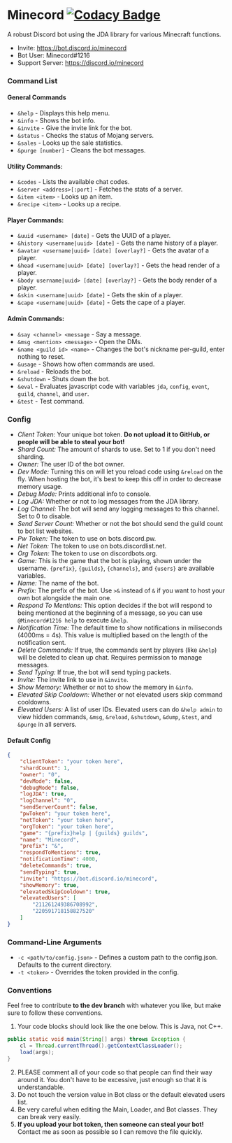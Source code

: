 # Minecord [![Codacy Badge](https://api.codacy.com/project/badge/Grade/e3a1406e9c724dc3a55b897abc9f257b)](https://www.codacy.com/app/Tisawesomeness/Minecord?utm_source=github.com&amp;utm_medium=referral&amp;utm_content=Tisawesomeness/Minecord&amp;utm_campaign=Badge_Grade)
A robust Discord bot using the JDA library for various Minecraft functions.
- Invite: https://bot.discord.io/minecord
- Bot User: Minecord#1216
- Support Server: https://discord.io/minecord

### Command List
#### General Commands
- `&help` - Displays this help menu.
- `&info` - Shows the bot info.
- `&invite` - Give the invite link for the bot.
- `&status` - Checks the status of Mojang servers.
- `&sales` - Looks up the sale statistics.
- `&purge [number]` - Cleans the bot messages.

#### Utility Commands:
- `&codes` - Lists the available chat codes.
- `&server <address>[:port]` - Fetches the stats of a server.
- `&item <item>` - Looks up an item.
- `&recipe <item>` - Looks up a recipe.

#### Player Commands:
- `&uuid <username> [date]` - Gets the UUID of a player.
- `&history <username|uuid> [date]` - Gets the name history of a player.
- `&avatar <username|uuid> [date] [overlay?]` - Gets the avatar of a player.
- `&head <username|uuid> [date] [overlay?]` - Gets the head render of a player.
- `&body username|uuid> [date] [overlay?]` - Gets the body render of a player.
- `&skin <username|uuid> [date]` - Gets the skin of a player.
- `&cape <username|uuid> [date]` - Gets the cape of a player.

#### Admin Commands:
- `&say <channel> <message` - Say a message.
- `&msg <mention> <message>` - Open the DMs.
- `&name <guild id> <name>` - Changes the bot's nickname per-guild, enter nothing to reset.
- `&usage` - Shows how often commands are used.
- `&reload` - Reloads the bot.
- `&shutdown` - Shuts down the bot.
- `&eval` - Evaluates javascript code with variables `jda`, `config`, `event`, `guild`, `channel`, and `user`.
- `&test` - Test command.

### Config
- *Client Token:* Your unique bot token. **Do not upload it to GitHub, or people will be able to steal your bot!**
- *Shard Count:* The amount of shards to use. Set to 1 if you don't need sharding.
- *Owner:* The user ID of the bot owner.
- *Dev Mode:* Turning this on will let you reload code using `&reload` on the fly. When hosting the bot, it's best to keep this off in order to decrease memory usage.
- *Debug Mode:* Prints additional info to console.
- *Log JDA:* Whether or not to log messages from the JDA library.
- *Log Channel:* The bot will send any logging messages to this channel. Set to 0 to disable.
- *Send Server Count:* Whether or not the bot should send the guild count to bot list websites.
- *Pw Token:* The token to use on bots.discord.pw.
- *Net Token:* The token to use on bots.discordlist.net.
- *Org Token:* The token to use on discordbots.org.
- *Game:* This is the game that the bot is playing, shown under the username. `{prefix}`, `{guilds}`, `{channels}`, and `{users}` are available variables.
- *Name:* The name of the bot.
- *Prefix:* The prefix of the bot. Use `>&` instead of `&` if you want to host your own bot alongside the main one.
- *Respond To Mentions:* This option decides if the bot will respond to being mentioned at the beginning of a message, so you can use `@Minecord#1216 help` to execute `&help`.
- *Notification Time:* The default time to show notifications in miliseconds (4000ms = 4s). This value is multiplied based on the length of the notification sent.
- *Delete Commands:* If true, the commands sent by players (like `&help`) will be deleted to clean up chat. Requires permission to manage messages.
- *Send Typing:* If true, the bot will send typing packets.
- *Invite:* The invite link to use in `&invite`.
- *Show Memory:* Whether or not to show the memory in `&info`.
- *Elevated Skip Cooldown:* Whether or not elevated users skip command cooldowns.
- *Elevated Users:* A list of user IDs. Elevated users can do `&help admin` to view hidden commands, `&msg`, `&reload`, `&shutdown`, `&dump`, `&test`, and `&purge` in all servers.

#### Default Config
```json
{
	"clientToken": "your token here",
	"shardCount": 1,
	"owner": "0",
	"devMode": false,
	"debugMode": false,
	"logJDA": true,
	"logChannel": "0",
	"sendServerCount": false,
	"pwToken": "your token here",
	"netToken": "your token here",
	"orgToken": "your token here",
	"game": "{prefix}help | {guilds} guilds",
	"name": "Minecord",
	"prefix": "&",
	"respondToMentions": true,
	"notificationTime": 4000,
	"deleteCommands": true,
	"sendTyping": true,
	"invite": "https://bot.discord.io/minecord",
	"showMemory": true,
	"elevatedSkipCooldown": true,
	"elevatedUsers": [
		"211261249386708992",
		"220591718158827520"
	]
}
```

### Command-Line Arguments
- `-c <path/to/config.json>` - Defines a custom path to the config.json. Defaults to the current directory.
- `-t <token>` - Overrides the token provided in the config.

### Conventions
Feel free to contribute **to the dev branch** with whatever you like, but make sure to follow these conventions.
1. Your code blocks should look like the one below. This is Java, not C++.
```java
public static void main(String[] args) throws Exception {
	cl = Thread.currentThread().getContextClassLoader();
	load(args);
}
```
2. PLEASE comment all of your code so that people can find their way around it. You don't have to be excessive, just enough so that it is understandable.
3. Do not touch the version value in Bot class or the default elevated users list.
4. Be very careful when editing the Main, Loader, and Bot classes. They can break very easily.
5. **If you upload your bot token, then someone can steal your bot!** Contact me as soon as possible so I can remove the file quickly.
